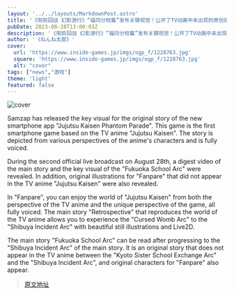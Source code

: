 ```yaml
---
layout: '../../layouts/MarkdownPost.astro'
title: '《呪術回战 幻影游行》“福冈分校篇”发布关键视觉！公开了TV动画中未出现的原创插画'
pubDate: 2023-08-28T13:00:03Z
description: '《呪術回战 幻影游行》“福冈分校篇”发布关键视觉！公开了TV动画中未出现的原创插画'
author: '《ねんね太郎》'
cover:
  url: 'https://www.inside-games.jp/imgs/ogp_f/1228763.jpg'
  square: 'https://www.inside-games.jp/imgs/ogp_f/1228763.jpg'
  alt: "cover"
tags: ["news","游戏"]
theme: 'light'
featured: false
---
```


![cover](https://www.inside-games.jp/imgs/ogp_f/1228763.jpg)

Samzap has released the key visual for the original story of the new smartphone app "Jujutsu Kaisen Phantom Parade". This game is the first smartphone game based on the TV anime "Jujutsu Kaisen". The story is depicted from various perspectives of the anime's characters and is fully voiced.

During the second official live broadcast on August 28th, a digest video of the main story and the key visual of the "Fukuoka School Arc" were revealed. In addition, original illustrations for "Fanpare" that did not appear in the TV anime "Jujutsu Kaisen" were also revealed.

In "Fanpare", you can enjoy the world of "Jujutsu Kaisen" from both the perspective of the TV anime and the unique perspective of the game, all fully voiced. The main story "Retrospective" that reproduces the world of the TV anime allows you to experience the "Cursed Womb Arc" to the "Shibuya Incident Arc" with beautiful still illustrations and Live2D.

The main story "Fukuoka School Arc" can be read after progressing to the "Shibuya Incident Arc" of the main story. It is an original story that does not appear in the TV anime between the "Kyoto Sister School Exchange Arc" and the "Shibuya Incident Arc", and original characters for "Fanpare" also appear.

>[原文地址](https://www.inside-games.jp/article/2023/08/28/148140.html)  